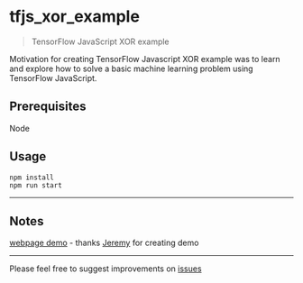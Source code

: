 # tfjs_xor_example

> TensorFlow JavaScript XOR example

Motivation for creating TensorFlow Javascript XOR example was to learn and explore how to solve a basic machine learning problem using TensorFlow JavaScript.

## Prerequisites

Node

## Usage

```
npm install
npm run start
```

---

## Notes

[webpage demo](https://t.co/VIDeoynR9h) - thanks [Jeremy](https://twitter.com/@rocksetta) for creating demo

---

Please feel free to suggest improvements on [issues](https://github.com/mattcam/tfjs_xor_example/issues)

